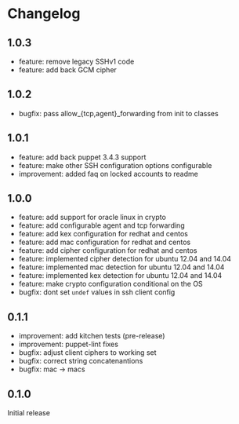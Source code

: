 # Changelog

## 1.0.3

* feature: remove legacy SSHv1 code
* feature: add back GCM cipher

## 1.0.2

* bugfix: pass allow_{tcp,agent}_forwarding from init to classes

## 1.0.1

* feature: add back puppet 3.4.3 support
* feature: make other SSH configuration options configurable
* improvement: added faq on locked accounts to readme

## 1.0.0

* feature: add support for oracle linux in crypto
* feature: add configurable agent and tcp forwarding
* feature: add kex configuration for redhat and centos
* feature: add mac configuration for redhat and centos
* feature: add cipher configuration for redhat and centos
* feature: implemented cipher detection for ubuntu 12.04 and 14.04
* feature: implemented mac detection for ubuntu 12.04 and 14.04
* feature: implemented kex detection for ubuntu 12.04 and 14.04
* feature: make crypto configuration conditional on the OS
* bugfix: dont set `undef` values in ssh client config

## 0.1.1

* improvement: add kitchen tests (pre-release)
* improvement: puppet-lint fixes
* bugfix: adjust client ciphers to working set
* bugfix: correct string concatenantions
* bugfix: mac -> macs

## 0.1.0

Initial release
